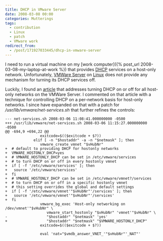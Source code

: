 ```yaml
---
title: DHCP in VMware Server
date: 2008-03-08 00:00
categories: Mutterings
tags:
  - contribution
  - Linux
  - patch
  - VMware work
redirect_from:
  - /post/171927033445/dhcp-in-vmware-server
---
```

I need to run a virtual machine on my [work computer]({% post_url 2008-03-08-my-laptop-at-work %}) that provides [DHCP](https://en.wikipedia.org/wiki/DHCP) services on a host-only network. Unfortunately, [VMWare Server](https://en.wikipedia.org/wiki/VMware_Server) on [Linux](https://en.wikipedia.org/wiki/Linux) does not provide any mechanism for turning its DHCP services off.

Luckily, I found an [article](https://vmwire.blogspot.com/2008/01/how-to-disable-host-only-networking.html) that addresses turning DHCP on or off for all host-only networks on the VMWare Server. I commented on that article with a technique for controlling DHCP on a per-network basis for host-only networks. I since have expanded on that with a patch for _/usr/lib/vmware/net-services.sh_ that further refines the controls:

```
--- net-services.sh 2008-03-06 11:08:41.000000000 -0500
+++ /usr/lib/vmware/net-services.sh 2008-03-06 11:15:27.000000000 -0500
@@ -694,9 +694,22 @@
                exitcode=$(($exitcode + $?))
             elif [ -n "$hostaddr" -a -n "$netmask" ]; then
                vmware_create_vmnet "$vHubNr"
+  # default to providing DHCP for hostonly networks
+  VMWARE_HOSTONLY_DHCP=yes
+  # VMWARE_HOSTONLY_DHCP can be set in /etc/vmware/services
+  # to turn DHCP on or off in every hostonly vmnet 
+  if [ -f '/etc/vmware/services' ]; then
+   source '/etc/vmware/services'
+  fi
+  # VMWARE_HOSTONLY_DHCP can be set in /etc/vmware/vmnet?/services
+  # to turn DHCP on or off in a specific hostonly vmnet
+  # this setting overrides the global and default settings
+  if [ -f '/etc/vmware/vmnet'"$vHubNr"'/services' ]; then
+   source '/etc/vmware/vmnet'"$vHubNr"'/services'
+  fi
                vmware_bg_exec 'Host-only networking on /dev/vmnet'"$vHubNr" \
                   vmware_start_hostonly "$vHubNr" 'vmnet'"$vHubNr" \
-                  "$hostaddr" "$netmask" 'yes'
+                  "$hostaddr" "$netmask" "$VMWARE_HOSTONLY_DHCP"
                exitcode=$(($exitcode + $?))

                eval 'nat="$vmdb_answer_VNET_'"$vHubNr"'_NAT"'
```
